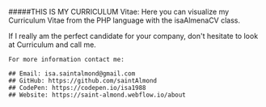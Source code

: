 #####THIS IS MY CURRICULUM Vitae:
Here you can visualize my Curriculum Vitae from the PHP language with the isaAlmenaCV class.

If I really am the perfect candidate for your company, don't hesitate to look at Curriculum and call me.
```
For more information contact me:

## Email: isa.saintalmond@gmail.com
## GitHub: https://github.com/saintAlmond
## CodePen: https://codepen.io/isa1988
## Website: https://saint-almond.webflow.io/about
```
